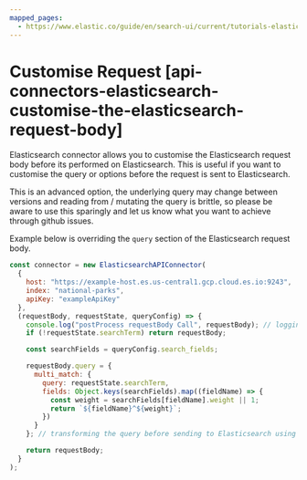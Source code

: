 ```yaml
---
mapped_pages:
  - https://www.elastic.co/guide/en/search-ui/current/tutorials-elasticsearch-customise-request.html
---
```


# Customise Request [api-connectors-elasticsearch-customise-the-elasticsearch-request-body]

Elasticsearch connector allows you to customise the Elasticsearch request body before its performed on Elasticsearch. This is useful if you want to customise the query or options before the request is sent to Elasticsearch.

This is an advanced option, the underlying query may change between versions and reading from / mutating the query is brittle, so please be aware to use this sparingly and let us know what you want to achieve through github issues.

Example below is overriding the `query` section of the Elasticsearch request body.

```js
const connector = new ElasticsearchAPIConnector(
  {
    host: "https://example-host.es.us-central1.gcp.cloud.es.io:9243",
    index: "national-parks",
    apiKey: "exampleApiKey"
  },
  (requestBody, requestState, queryConfig) => {
    console.log("postProcess requestBody Call", requestBody); // logging out the requestBody before sending to Elasticsearch
    if (!requestState.searchTerm) return requestBody;

    const searchFields = queryConfig.search_fields;

    requestBody.query = {
      multi_match: {
        query: requestState.searchTerm,
        fields: Object.keys(searchFields).map((fieldName) => {
          const weight = searchFields[fieldName].weight || 1;
          return `${fieldName}^${weight}`;
        })
      }
    }; // transforming the query before sending to Elasticsearch using the requestState and queryConfig

    return requestBody;
  }
);
```
